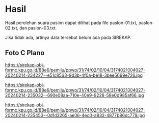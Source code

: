 # Hasil

Hasil perolehan suara paslon dapat dilihat pada file paslon-01.txt, paslon-02.txt, dan paslon-03.txt.

Jika tidak ada, artinya data tersebut belum ada pada SIREKAP.

## Foto C Plano

https://sirekap-obj-formc.kpu.go.id/88e6/pemilu/ppwp/31/74/02/10/04/3174021004027-20240214-234227--e51c8563-9d3b-4f0a-be18-3bee5699e726.jpg

https://sirekap-obj-formc.kpu.go.id/88e6/pemilu/ppwp/31/74/02/10/04/3174021004027-20240214-235032--690e08aa-710e-40e9-9228-58e0d985af66.jpg

https://sirekap-obj-formc.kpu.go.id/88e6/pemilu/ppwp/31/74/02/10/04/3174021004027-20240214-235453--0d1d3265-ae06-4ec0-a833-4877b86dc779.jpg
